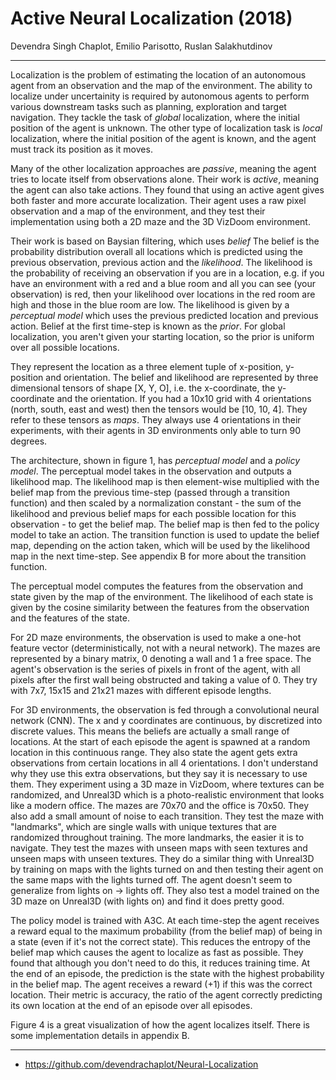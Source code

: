 # Active Neural Localization (2018)

Devendra Singh Chaplot, Emilio Parisotto, Ruslan Salakhutdinov

---

Localization is the problem of estimating the location of an autonomous agent from an observation and the map of the environment. The ability to localize under uncertainity is required by autonomous agents to perform various downstream tasks such as planning, exploration and target navigation. They tackle the task of *global* localization, where the initial position of the agent is unknown. The other type of localization task is *local* localization, where the initial position of the agent is known, and the agent must track its position as it moves.

Many of the other localization approaches are *passive*, meaning the agent tries to locate itself from observations alone. Their work is *active*, meaning the agent can also take actions. They found that using an active agent gives both faster and more accurate localization. Their agent uses a raw pixel observation and a map of the environment, and they test their implementation using both a 2D maze and the 3D VizDoom environment.

Their work is based on Baysian filtering, which uses *belief* The belief is the probability distribution overall all locations which is predicted using the previous observation, previous action and the *likelihood*. The likelihood is the probability of receiving an observation if you are in a location, e.g. if you have an environment with a red and a blue room and all you can see (your observation) is red, then your likelihood over locations in the red room are high and those in the blue room are low. The likelihood is given by a *perceptual model* which uses the previous predicted location and previous action. Belief at the first time-step is known as the *prior*. For global localization, you aren't given your starting location, so the prior is uniform over all possible locations.

They represent the location as a three element tuple of x-position, y-position and orientation. The belief and likelihood are represented by three dimensional tensors of shape [X, Y, O], i.e. the x-coordinate, the y-coordinate and the orientation. If you had a 10x10 grid with 4 orientations (north, south, east and west) then the tensors would be [10, 10, 4]. They refer to these tensors as *maps*. They always use 4 orientations in their experiments, with their agents in 3D environments only able to turn 90 degrees.

The architecture, shown in figure 1, has *perceptual model* and a *policy model*. The perceptual model takes in the observation and outputs a likelihood map. The likelihood map is then element-wise multiplied with the belief map from the previous time-step (passed through a transition function) and then scaled by a normalization constant - the sum of the likelihood and previous belief maps for each possible location for this observation - to get the belief map. The belief map is then fed to the policy model to take an action. The transition function is used to update the belief map, depending on the action taken, which will be used by the likelihood map in the next time-step. See appendix B for more about the transition function.

The perceptual model computes the features from the observation and state given by the map of the environment. The likelihood of each state is given by the cosine similarity between the features from the observation and the features of the state. 

For 2D maze environments, the observation is used to make a one-hot feature vector (deterministically, not with a neural network). The mazes are represented by a binary matrix, 0 denoting a wall and 1 a free space. The agent's observation is the series of pixels in front of the agent, with all pixels after the first wall being obstructed and taking a value of 0. They try with 7x7, 15x15 and 21x21 mazes with different episode lengths.

For 3D environments, the observation is fed through a convolutional neural network (CNN). The x and y coordinates are continuous, by discretized into discrete values. This means the beliefs are actually a small range of locations. At the start of each episode the agent is spawned at a random location in this continuous range. They also state the agent gets extra observations from certain locations in all 4 orientations. I don't understand why they use this extra observations, but they say it is necessary to use them. They experiment using a 3D maze in VizDoom, where textures can be randomized, and Unreal3D which is a photo-realistic environment that looks like a modern office. The mazes are 70x70 and the office is 70x50. They also add a small amount of noise to each transition. They test the maze with "landmarks", which are single walls with unique textures that are randomized throughout training. The more landmarks, the easier it is to navigate. They test the mazes with unseen maps with seen textures and unseen maps with unseen textures. They do a similar thing with Unreal3D by training on maps with the lights turned on and then testing their agent on the same maps with the lights turned off. The agent doesn't seem to generalize from lights on -> lights off. They also test a model trained on the 3D maze on Unreal3D (with lights on) and find it does pretty good.

The policy model is trained with A3C. At each time-step the agent receives a reward equal to the maximum probability (from the belief map) of being in a state (even if it's not the correct state). This reduces the entropy of the belief map which causes the agent to localize as fast as possible. They found that although you don't need to do this, it reduces training time. At the end of an episode, the prediction is the state with the highest probability in the belief map. The agent receives a reward (+1) if this was the correct location. Their metric is accuracy, the ratio of the agent correctly predicting its own location at the end of an episode over all episodes.

Figure 4 is a great visualization of how the agent localizes itself. There is some implementation details in appendix B.

---

- https://github.com/devendrachaplot/Neural-Localization